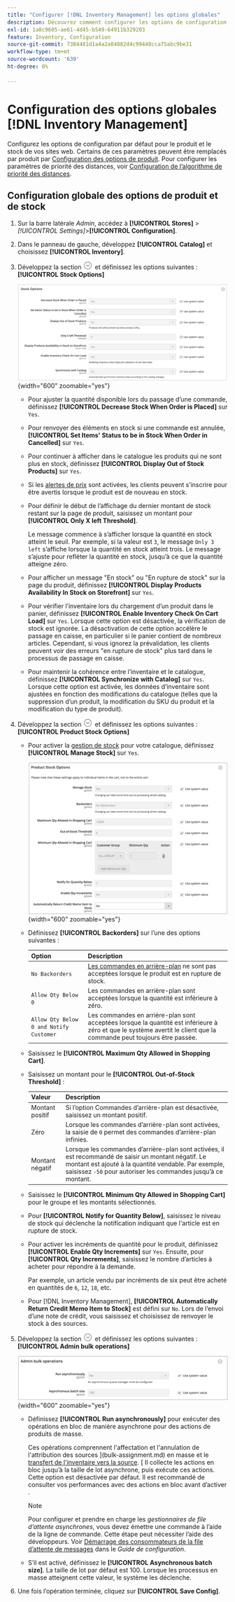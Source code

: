 ```yaml
---
title: "Configurer [!DNL Inventory Management] les options globales"
description: Découvrez comment configurer les options de configuration par défaut  [!DNL Inventory Management] pour le produit et le stock de vos sites web.
exl-id: 1a8c9605-ae61-4d45-b549-64911b329203
feature: Inventory, Configuration
source-git-commit: 7384481d1a4a2a04882d4c99448cca75abc9be31
workflow-type: tm+mt
source-wordcount: '639'
ht-degree: 0%

---
```


# Configuration des options globales [!DNL Inventory Management]

Configurez les options de configuration par défaut pour le produit et le stock de vos sites web. Certains de ces paramètres peuvent être remplacés par produit par [Configuration des options de produit](product-options.md). Pour configurer les paramètres de priorité des distances, voir [Configuration de l’algorithme de priorité des distances](distance-priority-algorithm.md).

## Configuration globale des options de produit et de stock

1. Sur la barre latérale _Admin_, accédez à **[!UICONTROL Stores]** > _[!UICONTROL Settings]_>**[!UICONTROL Configuration]**.

1. Dans le panneau de gauche, développez **[!UICONTROL Catalog]** et choisissez **[!UICONTROL Inventory]**.

1. Développez la section ![Sélecteur d’extension](../assets/icon-display-expand.png) et définissez les options suivantes :**[!UICONTROL Stock Options]**

   ![Options Stock](assets/config-catalog-inventory-stock-options.png){width="600" zoomable="yes"}

   - Pour ajuster la quantité disponible lors du passage d’une commande, définissez **[!UICONTROL Decrease Stock When Order is Placed]** sur `Yes`.

   - Pour renvoyer des éléments en stock si une commande est annulée, **[!UICONTROL Set Items' Status to be in Stock When Order in Cancelled]** sur `Yes`.

   - Pour continuer à afficher dans le catalogue les produits qui ne sont plus en stock, définissez **[!UICONTROL Display Out of Stock Products]** sur `Yes`.

   - Si les [alertes de prix](alert-setup.md) sont activées, les clients peuvent s’inscrire pour être avertis lorsque le produit est de nouveau en stock.

   - Pour définir le début de l’affichage du dernier montant de stock restant sur la page de produit, saisissez un montant pour **[!UICONTROL Only X left Threshold]**.

     Le message commence à s’afficher lorsque la quantité en stock atteint le seuil. Par exemple, si la valeur est `3`, le message `Only 3 left` s’affiche lorsque la quantité en stock atteint trois. Le message s’ajuste pour refléter la quantité en stock, jusqu’à ce que la quantité atteigne zéro.

   - Pour afficher un message &quot;En stock&quot; ou &quot;En rupture de stock&quot; sur la page du produit, définissez **[!UICONTROL Display Products Availability In Stock on Storefront]** sur `Yes`.

   - Pour vérifier l’inventaire lors du chargement d’un produit dans le panier, définissez **[!UICONTROL Enable Inventory Check On Cart Load]** sur `Yes`. Lorsque cette option est désactivée, la vérification de stock est ignorée. La désactivation de cette option accélère le passage en caisse, en particulier si le panier contient de nombreux articles. Cependant, si vous ignorez la prévalidation, les clients peuvent voir des erreurs &quot;en rupture de stock&quot; plus tard dans le processus de passage en caisse.

   - Pour maintenir la cohérence entre l’inventaire et le catalogue, définissez **[!UICONTROL Synchronize with Catalog]** sur `Yes`. Lorsque cette option est activée, les données d’inventaire sont ajustées en fonction des modifications du catalogue (telles que la suppression d’un produit, la modification du SKU du produit et la modification du type de produit).

1. Développez la section ![Sélecteur d’extension](../assets/icon-display-expand.png) et définissez les options suivantes :**[!UICONTROL Product Stock Options]**

   - Pour activer la [gestion de stock](enable.md) pour votre catalogue, définissez **[!UICONTROL Manage Stock]** sur `Yes`.

     ![Options Stock de produits](assets/config-catalog-inventory-product-stock-options.png){width="600" zoomable="yes"}

   - Définissez **[!UICONTROL Backorders]** sur l’une des options suivantes :

     | Option | Description |
     | ----- | ----- |
     | `No Backorders` | [Les commandes en arrière-plan](backorders.md) ne sont pas acceptées lorsque le produit est en rupture de stock. |
     | `Allow Qty Below 0` | Les commandes en arrière-plan sont acceptées lorsque la quantité est inférieure à zéro. |
     | `Allow Qty Below 0 and Notify Customer` | Les commandes en arrière-plan sont acceptées lorsque la quantité est inférieure à zéro et que le système avertit le client que la commande peut toujours être passée. |

   - Saisissez le **[!UICONTROL Maximum Qty Allowed in Shopping Cart]**.

   - Saisissez un montant pour le **[!UICONTROL Out-of-Stock Threshold]** :

     | Valeur | Description |
     | ----- |-----|
     | Montant positif | Si l’option Commandes d’arrière-plan est désactivée, saisissez un montant positif. |
     | Zéro | Lorsque les commandes d’arrière-plan sont activées, la saisie de `0` permet des commandes d’arrière-plan infinies. |
     | Montant négatif | Lorsque les commandes d’arrière-plan sont activées, il est recommandé de saisir un montant négatif. Le montant est ajouté à la quantité vendable. Par exemple, saisissez `-50` pour autoriser les commandes jusqu’à ce montant. |

   - Saisissez le **[!UICONTROL Minimum Qty Allowed in Shopping Cart]** pour le groupe et les montants sélectionnés.

   - Pour **[!UICONTROL Notify for Quantity Below]**, saisissez le niveau de stock qui déclenche la notification indiquant que l&#39;article est en rupture de stock.

   - Pour activer les incréments de quantité pour le produit, définissez **[!UICONTROL Enable Qty Increments]** sur `Yes`. Ensuite, pour **[!UICONTROL Qty Increments]**, saisissez le nombre d’articles à acheter pour répondre à la demande.

     Par exemple, un article vendu par incréments de six peut être acheté en quantités de `6`, `12`, `18`, etc.

   - Pour [!DNL Inventory Management], **[!UICONTROL Automatically Return Credit Memo Item to Stock]** est défini sur `No`. Lors de l’envoi d’une note de crédit, vous saisissez et choisissez de renvoyer le stock à des sources.

1. Développez la section ![Sélecteur d’extension](../assets/icon-display-expand.png) et définissez les options suivantes :**[!UICONTROL Admin bulk operations]**

   ![Opérations d’administration en bloc](assets/config-catalog-inventory-admin-bulk-operations.png){width="600" zoomable="yes"}

   - Définissez **[!UICONTROL Run asynchronously]** pour exécuter des opérations en bloc de manière asynchrone pour des actions de produits de masse.

     Ces opérations comprennent l&#39;affectation et l&#39;annulation de l&#39;attribution des sources ](bulk-assignment.md) en masse et le [ transfert de l&#39;inventaire vers la source](inventory-transfer.md). [ Il collecte les actions en bloc jusqu’à la taille de lot asynchrone, puis exécute ces actions. Cette option est désactivée par défaut. Il est recommandé de consulter vos performances avec des actions en bloc avant d’activer .

     >[!NOTE]
     >
     >Pour configurer et prendre en charge les _gestionnaires de file d’attente asynchrones_, vous devez émettre une commande à l’aide de la ligne de commande. Cette étape peut nécessiter l’aide des développeurs. Voir [Démarrage des consommateurs de la file d’attente de messages](https://experienceleague.adobe.com/docs/commerce-operations/configuration-guide/cli/start-message-queues.html) dans le _Guide de configuration_.

   - S’il est activé, définissez le **[!UICONTROL Asynchronous batch size]**. La taille de lot par défaut est 100. Lorsque les processus en masse atteignent cette valeur, le système les déclenche.

1. Une fois l’opération terminée, cliquez sur **[!UICONTROL Save Config]**.
